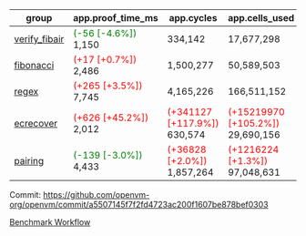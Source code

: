 | group | app.proof_time_ms | app.cycles | app.cells_used | leaf.proof_time_ms | leaf.cycles | leaf.cells_used |
| -- | -- | -- | -- | -- | -- | -- |
| [verify_fibair](https://github.com/openvm-org/openvm/blob/benchmark-results/benchmarks-pr/1642/verify_fibair-a5507145f7f2fd4723ac200f1607be878bef0303.md) |<span style='color: green'>(-56 [-4.6%])</span> 1,150 |  334,142 |  17,677,298 |- | - | - |
| [fibonacci](https://github.com/openvm-org/openvm/blob/benchmark-results/benchmarks-pr/1642/fibonacci-a5507145f7f2fd4723ac200f1607be878bef0303.md) |<span style='color: red'>(+17 [+0.7%])</span> 2,486 |  1,500,277 |  50,589,503 |- | - | - |
| [regex](https://github.com/openvm-org/openvm/blob/benchmark-results/benchmarks-pr/1642/regex-a5507145f7f2fd4723ac200f1607be878bef0303.md) |<span style='color: red'>(+265 [+3.5%])</span> 7,745 |  4,165,226 |  166,511,152 |- | - | - |
| [ecrecover](https://github.com/openvm-org/openvm/blob/benchmark-results/benchmarks-pr/1642/ecrecover-a5507145f7f2fd4723ac200f1607be878bef0303.md) |<span style='color: red'>(+626 [+45.2%])</span> 2,012 | <span style='color: red'>(+341127 [+117.9%])</span> 630,574 | <span style='color: red'>(+15219970 [+105.2%])</span> 29,690,156 |- | - | - |
| [pairing](https://github.com/openvm-org/openvm/blob/benchmark-results/benchmarks-pr/1642/pairing-a5507145f7f2fd4723ac200f1607be878bef0303.md) |<span style='color: green'>(-139 [-3.0%])</span> 4,433 | <span style='color: red'>(+36828 [+2.0%])</span> 1,857,264 | <span style='color: red'>(+1216224 [+1.3%])</span> 97,048,631 |- | - | - |


Commit: https://github.com/openvm-org/openvm/commit/a5507145f7f2fd4723ac200f1607be878bef0303

[Benchmark Workflow](https://github.com/openvm-org/openvm/actions/runs/15119343861)
